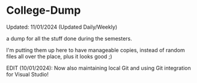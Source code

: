 # College-Dump
Updated: 11/01/2024 (Updated Daily/Weekly)

a dump for all the stuff done during the semesters. 

I'm putting them up here to have manageable copies, instead of random files all over the place, plus it looks good ;)

EDIT (10/01/2024): Now also maintaining local Git and using Git integration for Visual Studio!
